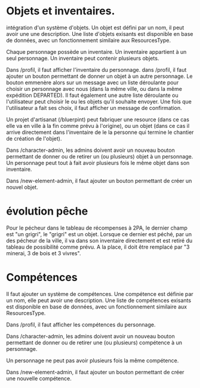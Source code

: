 # Objets et inventaires.

intégration d'un système d'objets.
Un objet est défini par un nom, il peut avoir une une description.
Une liste d'objets exisants est disponible en base de données, avec un fonctionnement similaire aux ResourcesType.

Chaque personnage possède un inventaire.
Un inventaire appartient à un seul personnage.
Un inventaire peut contenir plusieurs objets.

Dans /profil, il faut afficher l'inventaire du personnage.
dans /profil, il faut ajouter un bouton permettant de donner un objet à un autre personnage.
Le bouton emmenère alors sur un message avec un liste déroulante pour choisir un personnage avec nous (dans la même ville, ou dans la même expédition DEPARTED). Il faut également une autre liste déroulante ou l'utilisateur peut choisir le ou les objets qu'il souhaite envoyer.
Une fois que l'utilisateur a fait ses choix, il faut afficher un message de confirmation.

Un projet d'artisanat (/bluerpint) peut fabriquer une resource (dans ce cas elle va en ville à la fin comme prévu à l'origine), ou un objet (dans ce cas il arrive directement dans l'inventaire de le la personne qui termine le chantier de création de l'objet).

Dans /character-admin, les admins doivent avoir un nouveau bouton permettant de donner ou de retirer un (ou plusieurs) objet à un personnage.
Un personnage peut tout à fait avoir plusieurs fois le même objet dans son inventaire.

Dans /new-element-admin, il faut ajouter un bouton permettant de créer un nouvel objet.

# évolution pêche

Pour le pécheur dans le tableau de récompenses à 2PA, le dernier champ est "un grigri", le "grigri" est un objet.
Lorsque ce dernier est péché, par un des pécheur de la ville, il va dans son inventaire directement et est retiré du tableau de possibilité comme prévu. A la place, il doit être remplacé par "3 minerai, 3 de bois et 3 vivres".

# Compétences

Il faut ajouter un système de compétences.
Une compétence est définie par un nom, elle peut avoir une description.
Une liste de compétences exisants est disponible en base de données, avec un fonctionnement similaire aux ResourcesType.

Dans /profil, il faut afficher les compétences du personnage.

Dans /character-admin, les admins doivent avoir un nouveau bouton permettant de donner ou de retirer une (ou plusieurs) compétence à un personnage.

Un personnage ne peut pas avoir plusieurs fois la même compétence.

Dans /new-element-admin, il faut ajouter un bouton permettant de créer une nouvelle compétence.

